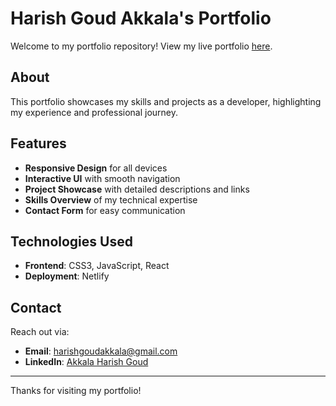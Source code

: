 # Harish Goud Akkala's Portfolio

Welcome to my portfolio repository! View my live portfolio [here](https://harishgoudakkala.netlify.app/).

## About

This portfolio showcases my skills and projects as a developer, highlighting my experience and professional journey.

## Features

- **Responsive Design** for all devices
- **Interactive UI** with smooth navigation
- **Project Showcase** with detailed descriptions and links
- **Skills Overview** of my technical expertise
- **Contact Form** for easy communication

## Technologies Used

- **Frontend**: CSS3, JavaScript, React
- **Deployment**: Netlify

## Contact

Reach out via:

- **Email**: [harishgoudakkala@gmail.com](mailto:harishgoudakkala@gmail.com)
- **LinkedIn**: [Akkala Harish Goud](https://www.linkedin.com/in/akkala-harish-goud-916bb1242/)

---

Thanks for visiting my portfolio!
